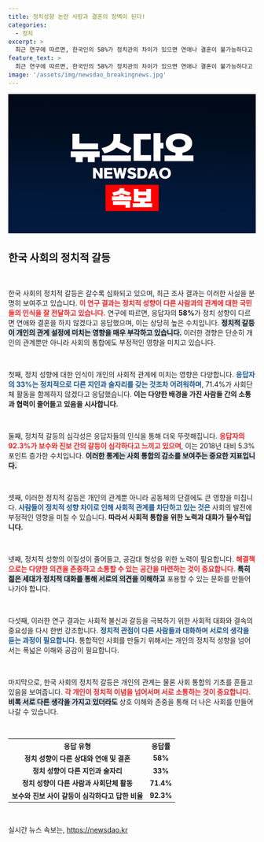 ```yaml
---
title: 정치성향 논란 사랑과 결혼의 장벽이 된다!
categories:
  - 정치
excerpt: >
  최근 연구에 따르면, 한국인의 58%가 정치관의 차이가 있으면 연애나 결혼이 불가능하다고 느끼고 있습니다. 사회 통합이 심각하게 저하된 이 시점, 정치적 갈등이 우리의 일상에 미치는 영향을 파헤칩니다!
feature_text: >
  최근 연구에 따르면, 한국인의 58%가 정치관의 차이가 있으면 연애나 결혼이 불가능하다고 느끼고 있습니다. 사회 통합이 심각하게 저하된 이 시점, 정치적 갈등이 우리의 일상에 미치는 영향을 파헤칩니다!
image: '/assets/img/newsdao_breakingnews.jpg'
---
```


<p><img src="/assets/img/newsdao_breakingnews.jpg" alt="flaretime 속보" /></p>

<h2 data-ke-size="size26">한국 사회의 정치적 갈등</h2>

<p data-ke-size="size16">&nbsp;</p>

<p>한국 사회의 정치적 갈등은 갈수록 심화되고 있으며, 최근 조사 결과는 이러한 사실을 분명히 보여주고 있습니다. <b><span style="color: #ee2323;">이 연구 결과는 정치적 성향이 다른 사람과의 관계에 대한 국민들의 인식을 잘 전달하고 있습니다.</span></b> 연구에 따르면, 응답자의 <strong>58%</strong>가 정치 성향이 다르면 연애와 결혼을 하지 않겠다고 응답했으며, 이는 상당히 높은 수치입니다. <b><span style="background-color: #21538527;">정치적 갈등이 개인의 관계 설정에 미치는 영향을 매우 부각하고 있습니다.</span></b> 이러한 경향은 단순히 개인의 관계뿐만 아니라 사회의 통합에도 부정적인 영향을 미치고 있습니다.</p>

<p data-ke-size="size16">&nbsp;</p>

<p>첫째, 정치 성향에 대한 인식이 개인의 사회적 관계에 미치는 영향은 다양합니다. <b><span style="color: #1a5490;">응답자의 33%는 정치적으로 다른 지인과 술자리를 갖는 것조차 어려워하며</span></b>, 71.4%가 사회단체 활동을 함께하지 않겠다고 응답했습니다. <b>이는 다양한 배경을 가진 사람들 간의 소통과 협력이 줄어들고 있음을 시사합니다.</b> </p>

<p data-ke-size="size16">&nbsp;</p>

<p>둘째, 정치적 갈등의 심각성은 응답자들의 인식을 통해 더욱 뚜렷해집니다. <b><span style="color: #ee2323;">응답자의 92.3%가 보수와 진보 간의 갈등이 심각하다고 느끼고 있으며</span></b>, 이는 2018년 대비 5.3% 포인트 증가한 수치입니다. <b><span style="background-color: #21538527;">이러한 통계는 사회 통합의 감소를 보여주는 중요한 지표입니다.</span></b></p>

<p data-ke-size="size16">&nbsp;</p>

<p>셋째, 이러한 정치적 갈등은 개인의 관계뿐 아니라 공동체의 단결에도 큰 영향을 미칩니다. <b><span style="color: #1a5490;">사람들이 정치적 성향 차이로 인해 사회적 관계를 차단하고 있는 것은</span></b> 사회의 발전에 부정적인 영향을 미칠 수 있습니다. <b>따라서 사회적 통합을 위한 노력과 대화가 필수적입니다.</b></p>

<p data-ke-size="size16">&nbsp;</p>

<p>넷째, 정치적 성향의 이질성이 줄어들고, 공감대 형성을 위한 노력이 필요합니다. <b><span style="color: #ee2323;">해결책으로는 다양한 의견을 존중하고 소통할 수 있는 공간을 마련하는 것이 중요합니다.</span></b> <b><span style="background-color: #21538527;">특히 젊은 세대가 정치적 대화를 통해 서로의 의견을 이해하고</span></b> 포용할 수 있는 문화를 만들어 나가야 합니다.</p>

<p data-ke-size="size16">&nbsp;</p>

<p>다섯째, 이러한 연구 결과는 사회적 불신과 갈등을 극복하기 위한 사회적 대화와 결속의 중요성을 다시 한번 강조합니다. <b><span style="color: #1a5490;">정치적 관점이 다른 사람들과 대화하며 서로의 생각을 듣는 과정이 필요합니다.</span></b> 통합적인 사회를 만들기 위해서는 개인의 정치적 성향을 넘어서는 폭넓은 이해와 공감이 필요합니다. </p>

<p data-ke-size="size16">&nbsp;</p>

<p>마지막으로, 한국 사회의 정치적 갈등은 개인의 관계는 물론 사회 통합의 기초를 흔들고 있음을 보여줍니다. <b><span style="color: #ee2323;">각 개인이 정치적 이념을 넘어서며 서로 소통하는 것이 중요합니다.</span></b> <b><span style="background-color: #21538527;">비록 서로 다른 생각을 가지고 있더라도</span></b> 상호 이해와 존중을 통해 더 나은 사회를 만들어 나갈 수 있습니다. </p>

<p data-ke-size="size16">&nbsp;</p>

<table>
<tr>
    <th style="text-align: center;">응답 유형</th>
    <th style="text-align: center;">응답률</th>
</tr>
<tr>
    <td style="text-align: center; height: 17px;"><b>정치 성향이 다른 상대와 연애 및 결혼</b></td>
    <td style="text-align: center; height: 17px;"><b>58%</b></td>
</tr>
<tr>
    <td style="text-align: center; height: 17px;"><b>정치 성향이 다른 지인과 술자리</b></td>
    <td style="text-align: center; height: 17px;"><b>33%</b></td>
</tr>
<tr>
    <td style="text-align: center; height: 17px;"><b>정치 성향이 다른 사람과 사회단체 활동</b></td>
    <td style="text-align: center; height: 17px;"><b>71.4%</b></td>
</tr>
<tr>
    <td style="text-align: center; height: 17px;"><b>보수와 진보 사이 갈등이 심각하다고 답한 비율</b></td>
    <td style="text-align: center; height: 17px;"><b>92.3%</b></td>
</tr>
</table>

<p data-ke-size="size16">&nbsp;</p>
실시간 뉴스 속보는, <a href="https://newsdao.kr" rel="dofollow">https://newsdao.kr</a>


